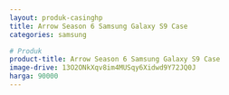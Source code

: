 ```yaml
---
layout: produk-casinghp
title: Arrow Season 6 Samsung Galaxy S9 Case
categories: samsung

# Produk
product-title: Arrow Season 6 Samsung Galaxy S9 Case
image-drive: 13O2ONkXqv8im4MUSqy6Xidwd9Y72JQ0J
harga: 90000
---
```

